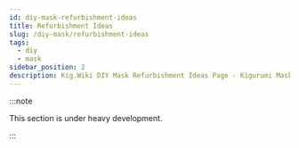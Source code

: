 ```yaml
---
id: diy-mask-refurbishment-ideas
title: Refurbishment Ideas
slug: /diy-mask/refurbishment-ideas
tags:
  - diy
  - mask
sidebar_position: 2
description: Kig.Wiki DIY Mask Refurbishment Ideas Page - Kigurumi Mask Refurbishment Ideas
---
```

:::note

This section is under heavy development.

:::